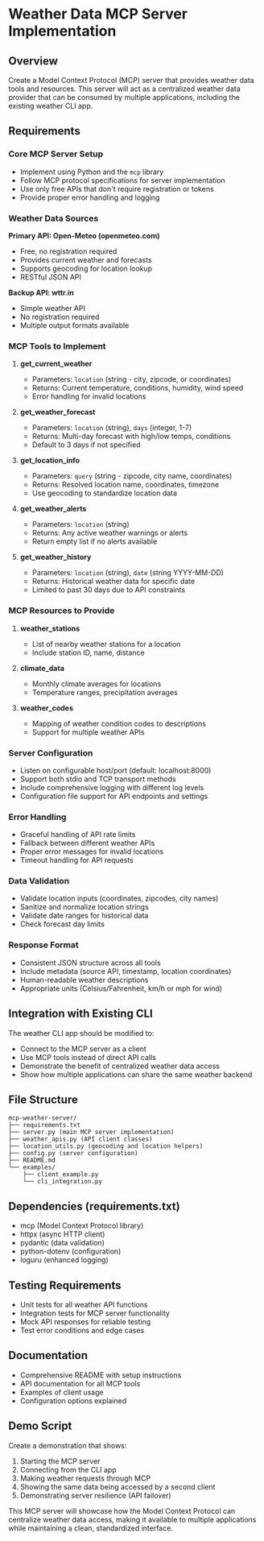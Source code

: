 # Weather Data MCP Server Implementation

## Overview
Create a Model Context Protocol (MCP) server that provides weather data tools and resources. This server will act as a centralized weather data provider that can be consumed by multiple applications, including the existing weather CLI app.

## Requirements

### Core MCP Server Setup
- Implement using Python and the `mcp` library
- Follow MCP protocol specifications for server implementation
- Use only free APIs that don't require registration or tokens
- Provide proper error handling and logging

### Weather Data Sources
**Primary API: Open-Meteo (openmeteo.com)**
- Free, no registration required
- Provides current weather and forecasts
- Supports geocoding for location lookup
- RESTful JSON API

**Backup API: wttr.in**
- Simple weather API
- No registration required
- Multiple output formats available

### MCP Tools to Implement

1. **get_current_weather**
   - Parameters: `location` (string - city, zipcode, or coordinates)
   - Returns: Current temperature, conditions, humidity, wind speed
   - Error handling for invalid locations

2. **get_weather_forecast** 
   - Parameters: `location` (string), `days` (integer, 1-7)
   - Returns: Multi-day forecast with high/low temps, conditions
   - Default to 3 days if not specified

3. **get_location_info**
   - Parameters: `query` (string - zipcode, city name, coordinates)
   - Returns: Resolved location name, coordinates, timezone
   - Use geocoding to standardize location data

4. **get_weather_alerts**
   - Parameters: `location` (string)
   - Returns: Any active weather warnings or alerts
   - Return empty list if no alerts available

5. **get_weather_history**
   - Parameters: `location` (string), `date` (string YYYY-MM-DD)
   - Returns: Historical weather data for specific date
   - Limited to past 30 days due to API constraints

### MCP Resources to Provide

1. **weather_stations**
   - List of nearby weather stations for a location
   - Include station ID, name, distance

2. **climate_data**
   - Monthly climate averages for locations
   - Temperature ranges, precipitation averages

3. **weather_codes**
   - Mapping of weather condition codes to descriptions
   - Support for multiple weather APIs

### Server Configuration
- Listen on configurable host/port (default: localhost:8000)
- Support both stdio and TCP transport methods
- Include comprehensive logging with different log levels
- Configuration file support for API endpoints and settings

### Error Handling
- Graceful handling of API rate limits
- Fallback between different weather APIs
- Proper error messages for invalid locations
- Timeout handling for API requests

### Data Validation
- Validate location inputs (coordinates, zipcodes, city names)
- Sanitize and normalize location strings
- Validate date ranges for historical data
- Check forecast day limits

### Response Format
- Consistent JSON structure across all tools
- Include metadata (source API, timestamp, location coordinates)
- Human-readable weather descriptions
- Appropriate units (Celsius/Fahrenheit, km/h or mph for wind)

## Integration with Existing CLI
The weather CLI app should be modified to:
- Connect to the MCP server as a client
- Use MCP tools instead of direct API calls
- Demonstrate the benefit of centralized weather data access
- Show how multiple applications can share the same weather backend

## File Structure
```
mcp-weather-server/
├── requirements.txt
├── server.py (main MCP server implementation)
├── weather_apis.py (API client classes)
├── location_utils.py (geocoding and location helpers)
├── config.py (server configuration)
├── README.md
└── examples/
    ├── client_example.py
    └── cli_integration.py
```

## Dependencies (requirements.txt)
- mcp (Model Context Protocol library)
- httpx (async HTTP client)
- pydantic (data validation)
- python-dotenv (configuration)
- loguru (enhanced logging)

## Testing Requirements
- Unit tests for all weather API functions
- Integration tests for MCP server functionality
- Mock API responses for reliable testing
- Test error conditions and edge cases

## Documentation
- Comprehensive README with setup instructions
- API documentation for all MCP tools
- Examples of client usage
- Configuration options explained

## Demo Script
Create a demonstration that shows:
1. Starting the MCP server
2. Connecting from the CLI app
3. Making weather requests through MCP
4. Showing the same data being accessed by a second client
5. Demonstrating server resilience (API failover)

This MCP server will showcase how the Model Context Protocol can centralize weather data access, making it available to multiple applications while maintaining a clean, standardized interface.
